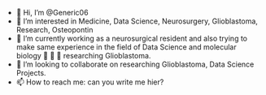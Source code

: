 - 👋 Hi, I’m @Generic06
- 👀 I’m interested in Medicine, Data Science, Neurosurgery, Glioblastoma, Research, Osteopontin
- 🌱 I’m currently working as a neurosurgical resident and also trying to make same experience in the field of Data Science and molecular biology 🧫 🧪 🧬  researching Glioblastoma. 
- 💞️ I’m looking to collaborate on researching Glioblastoma, Data Science Projects.
- 📫 How to reach me: can you write me hier? 

<!---
Generic06/Generic06 is a ✨ special ✨ repository because its `README.md` (this file) appears on your GitHub profile.
You can click the Preview link to take a look at your changes.
--->
